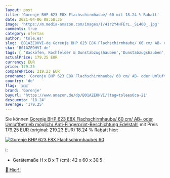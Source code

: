 ```yaml
---
layout: post
title: 'Gorenje BHP 623 E8X Flachschirmhaube/ 60 mit 18.24 % Rabatt'
date: 2021-04-06 08:58:35
image: 'https://m.media-amazon.com/images/I/41r2Y4HFErL._SL400_.jpg'
comments: true
category: ofertas
author: 'tole.es'
slug: 'B01AZEOHVI-de Gorenje BHP 623 E8X Flachschirmhaube/ 60 cm/ AB- oder...'
sku: 'B01AZEOHVI-de'
tags: [ 'Backöfen, Kochfelder & Dunstabzugshauben','Dunstabzugshauben','Elektro-Großgeräte','Flachschirmhauben','gorenje', ]
actualPrice: 179.25 EUR
currency: EUR
price: 179.25
comparePrice: 219.23 EUR
prodname: 'Gorenje BHP 623 E8X Flachschirmhaube/ 60 cm/ AB- oder Umluftbetrieb möglich/ Anti-Fingerprint-Beschichtung  Edelstahl'
country: 'de'
flag: '🇩🇪'
brand: 'Gorenje'
buyurl: 'https://www.amazon.de/dp/B01AZEOHVI/?tag=tolees0ca-21'
descuento: '18.24'
average: '179.25'
---
```


Sie können [Gorenje BHP 623 E8X Flachschirmhaube/ 60 cm/ AB- oder Umluftbetrieb möglich/ Anti-Fingerprint-Beschichtung  Edelstahl](https://www.amazon.de/dp/B01AZEOHVI/?tag=tolees0ca-21) mit Preis 179.25 EUR (original: 219.23 EUR) 18.24 % Rabatt hier:

[![Gorenje BHP 623 E8X Flachschirmhaube/ 60](https://m.media-amazon.com/images/I/41r2Y4HFErL._SL400_.jpg)](https://www.amazon.de/dp/B01AZEOHVI/?tag=tolees0ca-21)

ℹ️:

- Gerätemaße H x B x T (cm): 42 x 60 x 30.5

[🛒 Hier!!](https://www.amazon.de/dp/B01AZEOHVI/?tag=tolees0ca-21)
